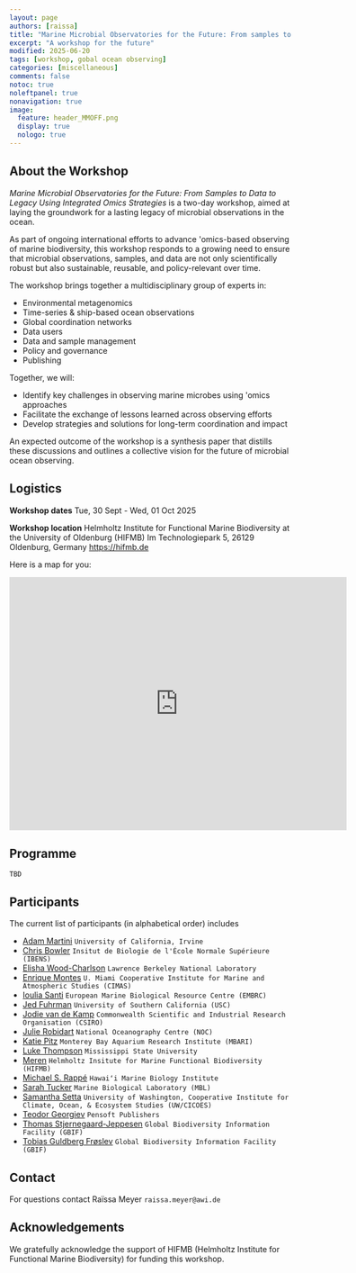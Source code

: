 ```yaml
---
layout: page
authors: [raissa]
title: "Marine Microbial Observatories for the Future: From samples to data to legacy"
excerpt: "A workshop for the future"
modified: 2025-06-20
tags: [workshop, gobal ocean observing]
categories: [miscellaneous]
comments: false
notoc: true
noleftpanel: true
nonavigation: true
image:
  feature: header_MMOFF.png
  display: true
  nologo: true
---
```


## About the Workshop
_Marine Microbial Observatories for the Future: From Samples to Data to Legacy Using Integrated Omics Strategies_ is a two-day workshop, aimed at laying the groundwork for a lasting legacy of microbial observations in the ocean.

As part of ongoing international efforts to advance 'omics-based observing of marine biodiversity, this workshop responds to a growing need to ensure that microbial observations, samples, and data are not only scientifically robust but also sustainable, reusable, and policy-relevant over time.

The workshop brings together a multidisciplinary group of experts in:

* Environmental metagenomics
* Time-series & ship-based ocean observations
* Global coordination networks
* Data users
* Data and sample management
* Policy and governance
* Publishing

Together, we will:

* Identify key challenges in observing marine microbes using 'omics approaches
* Facilitate the exchange of lessons learned across observing efforts
* Develop strategies and solutions for long-term coordination and impact

An expected outcome of the workshop is a synthesis paper that distills these discussions and outlines a collective vision for the future of microbial ocean observing.

## Logistics
**Workshop dates**
Tue, 30 Sept - Wed, 01 Oct 2025

**Workshop location**
Helmholtz Institute for Functional Marine Biodiversity at the University of Oldenburg (HIFMB) 
Im Technologiepark 5, 26129 Oldenburg, Germany
https://hifmb.de

Here is a map for you:

<p><center>
<iframe src="https://www.google.com/maps/embed?pb=!1m18!1m12!1m3!1d2392.8755266399307!2d8.172422278515025!3d53.15406087223417!2m3!1f0!2f0!3f0!3m2!1i1024!2i768!4f13.1!3m3!1m2!1s0x47b6dfcd31a139a3%3A0xe17f26e2f76ff2c8!2sHelmholtz%20Institute%20for%20Functional%20Marine%20Biodiversity%20at%20the%20University%20of%20Oldenburg!5e0!3m2!1sen!2sde!4v1734100072289!5m2!1sen!2sde" width="600" height="450" style="border:0" allowfullscreen=""></iframe>
</center></p>

## Programme
`TBD`

## Participants

The current list of participants (in alphabetical order) includes
* [Adam Martini](https://faculty.sites.uci.edu/martinylab/) `University of California, Irvine`
* [Chris Bowler](https://www.embl.org/topics/tara/research/chris-bowler/) `Insitut de Biologie de l'École Normale Supérieure (IBENS)`
* [Elisha Wood-Charlson](https://schmidtocean.org/person/elisha-wood-charlson/) `Lawrence Berkeley National Laboratory`
* [Enrique Montes](https://www.aoml.noaa.gov/people/enrique-montes/) `U. Miami Cooperative Institute for Marine and Atmospheric Studies (CIMAS)` 
* [Ioulia Santi](https://www.embrc.eu/our-team/) `European Marine Biological Resource Centre (EMBRC)`
* [Jed Fuhrman](https://dornsife.usc.edu/fuhrmanlab/__trashed-4/) `University of Southern California (USC)`
* [Jodie van de Kamp](https://people.csiro.au/V/J/Jodie-Vandekamp) `Commonwealth Scientific and Industrial Research Organisation (CSIRO)`
* [Julie Robidart](https://noc.ac.uk/n/Julie%20Robidart) `National Oceanography Centre (NOC)`
* [Katie Pitz](https://www.mbari.org/person/kathleen-pitz/) `Monterey Bay Aquarium Research Institute (MBARI)`
* [Luke Thompson](https://www.aoml.noaa.gov/luke-thompson/) `Mississippi State University`
* [Meren](https://merenlab.org/people/) `Helmholtz Insitute for Marine Functional Biodiversity (HIFMB)`
* [Michael S. Rappé](https://rappelab.wordpress.com/people/) `Hawaiʻi Marine Biology Institute`
* [Sarah Tucker](https://sarahjtucker.com) `Marine Biological Laboratory (MBL)`
* [Samantha Setta](https://www.pmel.noaa.gov/people/dr-samantha-setta) `University of Washington, Cooperative Institute for Climate, Ocean, & Ecosystem Studies (UW/CICOES)`
* [Teodor Georgiev](https://pensoft.net/teodor_georgiev) `Pensoft Publishers`
* [Thomas Stjernegaard-Jeppesen](https://dk.linkedin.com/in/thomas-stjernegaard-jeppesen-29b55011) `Global Biodiversity Information Facility (GBIF)`
* [Tobias Guldberg Frøslev](https://globe.ku.dk/staff-list/?pure=en/persons/213201) `Global Biodiversity Information Facility (GBIF)`

## Contact
For questions contact Raïssa Meyer `raissa.meyer@awi.de` 

## Acknowledgements
We gratefully acknowledge the support of HIFMB (Helmholtz Institute for Functional Marine Biodiversity) for funding this workshop.

